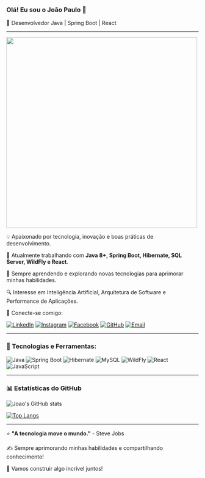 ### Olá! Eu sou o João Paulo 👋

🚀 Desenvolvedor Java | Spring Boot | React

---

<img src="https://media.giphy.com/media/qgQUggAC3Pfv687qPC/giphy.gif" width="500"/>

💡 Apaixonado por tecnologia, inovação e boas práticas de desenvolvimento.

🎯 Atualmente trabalhando com **Java 8+, Spring Boot, Hibernate, SQL Server, WildFly e React**.

🌱 Sempre aprendendo e explorando novas tecnologias para aprimorar minhas habilidades.

🔍 Interesse em Inteligência Artificial, Arquitetura de Software e Performance de Aplicações.

📌 Conecte-se comigo:

[![LinkedIn](https://img.shields.io/badge/LinkedIn-0077B5?style=for-the-badge&logo=linkedin&logoColor=white)](http://www.linkedin.com/in/jo%C3%A3opaulo-damatamendes)
[![Instagram](https://img.shields.io/badge/Instagram-E4405F?style=for-the-badge&logo=instagram&logoColor=white)](https://www.instagram.com/jopaulomendes)
[![Facebook](https://img.shields.io/badge/Facebook-1877F2?style=for-the-badge&logo=facebook&logoColor=white)](https://www.facebook.com/jopaulomendes)
[![GitHub](https://img.shields.io/badge/GitHub-000?style=for-the-badge&logo=github&logoColor=white)](https://github.com/jopaulomendes)
[![Email](https://img.shields.io/badge/Email-D14836?style=for-the-badge&logo=gmail&logoColor=white)](jp_cbc@hotmail.com)

---

### 🚀 Tecnologias e Ferramentas:

![Java](https://img.shields.io/badge/Java-ED8B00?style=for-the-badge&logo=java&logoColor=white)
![Spring Boot](https://img.shields.io/badge/Spring%20Boot-6DB33F?style=for-the-badge&logo=spring-boot&logoColor=white)
![Hibernate](https://img.shields.io/badge/Hibernate-59666C?style=for-the-badge&logo=hibernate&logoColor=white)
![MySQL](https://img.shields.io/badge/MySQL-4479A1?style=for-the-badge&logo=mysql&logoColor=white)
![WildFly](https://img.shields.io/badge/WildFly-000000?style=for-the-badge&logo=wildfly&logoColor=white)
![React](https://img.shields.io/badge/React-61DAFB?style=for-the-badge&logo=react&logoColor=black)
![JavaScript](https://img.shields.io/badge/JavaScript-F7DF1E?style=for-the-badge&logo=javascript&logoColor=black)

---

### 📊 Estatísticas do GitHub

![Joao's GitHub stats](https://github-readme-stats.vercel.app/api?username=seu-usuario&show_icons=true&theme=dark)

[![Top Langs](https://github-readme-stats.vercel.app/api/top-langs/?username=seu-usuario&layout=compact&theme=dark)](https://github.com/seu-usuario/github-readme-stats)

---

⭐ **"A tecnologia move o mundo."** - Steve Jobs

✍️ Sempre aprimorando minhas habilidades e compartilhando conhecimento!

🚀 Vamos construir algo incrível juntos!

